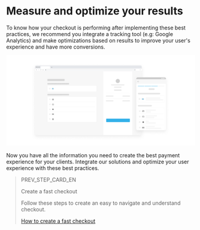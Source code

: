 # Measure and optimize your results

To know how your checkout is performing after implementing these best practices, we recommend you integrate a tracking tool (e.g: Google Analytics) and make optimizations based on results to improve your user's experience and have more conversions.

![en Medir y optimizar](/images/best-practices-guide/EngMedirYOptimizar.png)

Now you have all the information you need to create the best payment experience for your clients. Integrate our solutions and optimize your user experience with these best practices.

> PREV_STEP_CARD_EN
>
> Create a fast checkout
>
> Follow these steps to create an easy to navigate and understand checkout.
>
> [How to create a fast checkout](https://www.mercadopago[FAKER][URL][DOMAIN]/developers/en/guides/resources/best-practices-guide/create-a-fast-checkout)